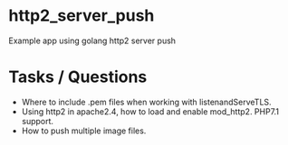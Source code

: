# http2_server_push
Example app using golang http2 server push

# Tasks / Questions
- Where to include .pem files when working with listenandServeTLS.
- Using http2 in apache2.4, how to load and enable mod_http2. PHP7.1 support.
- How to push multiple image files.
